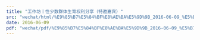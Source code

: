 ```yaml
---
title: "工作坊丨性少数群体生育权利分享（特邀嘉宾）"
src: "wechat/html/%E9%85%B7%E5%84%BF%E8%AE%BA%E5%9D%9B_2016-06-09_%E5%B7%A5%E4%BD%9C%E5%9D%8A%E4%B8%A8%E6%80%A7%E5%B0%91%E6%95%B0%E7%BE%A4%E4%BD%93%E7%94%9F%E8%82%B2%E6%9D%83%E5%88%A9%E5%88%86%E4%BA%AB%EF%BC%88%E7%89%B9%E9%82%80%E5%98%89%E5%AE%BE%EF%BC%89.html"
date: 2016-06-09
pdf: "wechat/pdf/%E9%85%B7%E5%84%BF%E8%AE%BA%E5%9D%9B_2016-06-09_%E5%B7%A5%E4%BD%9C%E5%9D%8A%E4%B8%A8%E6%80%A7%E5%B0%91%E6%95%B0%E7%BE%A4%E4%BD%93%E7%94%9F%E8%82%B2%E6%9D%83%E5%88%A9%E5%88%86%E4%BA%AB%EF%BC%88%E7%89%B9%E9%82%80%E5%98%89%E5%AE%BE%EF%BC%89.pdf"
---
```

